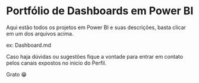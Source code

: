 # Portfólio de Dashboards em Power BI 
Aqui estão todos os projetos em Power BI e suas descrições, basta clicar em um dos arquivos acima. 

ex: Dashboard.md  

Caso haja dúvidas ou sugestões fique a vontade para entrar em contato pelos canais expostos no inicio do Perfil. 


Grato 😁


 
